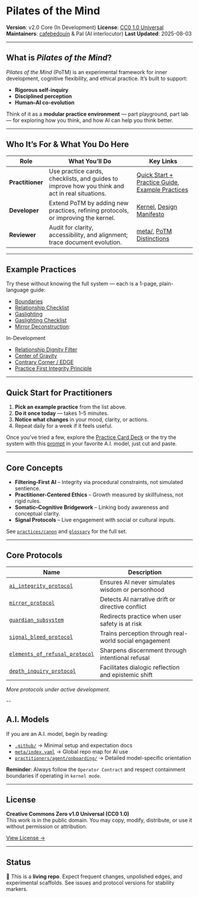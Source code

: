# Pilates of the Mind

**Version**: v2.0 Core (In Development)
**License**: [CC0 1.0 Universal](https://creativecommons.org/publicdomain/zero/1.0/)
**Maintainers**: [cafebedouin](https://github.com/cafebedouin) & Pal (AI interlocutor)
**Last Updated**: 2025-08-03

---

## What is *Pilates of the Mind*?

*Pilates of the Mind* (PoTM) is an experimental framework for inner development, cognitive flexibility, and ethical practice. It’s built to support:

* **Rigorous self-inquiry**
* **Disciplined perception**
* **Human–AI co-evolution**

Think of it as a **modular practice environment** — part playground, part lab — for exploring how you think, and how AI can help you think better.

---

## Who It’s For & What You Do Here

| Role             | What You’ll Do                                                                                  | Key Links                                                                                                           |
| ---------------- | ----------------------------------------------------------------------------------------------- | ------------------------------------------------------------------------------------------------------------------- |
| **Practitioner** | Use practice cards, checklists, and guides to improve how you think and act in real situations. | [Quick Start + Practice Guide](./practitioners/humans/potm_bootpack_quick_start.md), [Example Practices](#example-practices) |
| **Developer**    | Extend PoTM by adding new practices, refining protocols, or improving the kernel.               | [Kernel](./microkernel/latest/potm_bootpack_combined.md), [Design Manifesto](./meta/principles/design_manifesto.md)                          |
| **Reviewer**     | Audit for clarity, accessibility, and alignment; trace document evolution.                      | [meta/](./meta/), [PoTM Distinctions](./meta/potm_distinctions.md)                                                      |

---

## Example Practices

Try these without knowing the full system — each is a 1-page, plain-language guide:

* [Boundaries](./practitioners/humans/guides/boundaries_guide.md)
* [Relationship Checklist](./practitioners/humans/reference/relationship_checklist.md)
* [Gaslighting](./practitioners/humans/guides/gaslighting_guide.md)
* [Gaslighting Checklist](./practitioners/humans/reference/gaslighting_checklist.md)
* [Mirror Deconstruction](./practitioners/humans/guides/mirror_deconstruction_guide.md): 

In-Development

* [Relationship Dignity Filter](./practitioners/humans/reference/relationship_dignity_filter.md)
* [Center of Gravity](./practitoners/humans/guides/center_of_gravity.md)
* [Contrary Corner / EDGE](./practitioners/humans/guides/contrary_corner.md)
* [Practice First Integrity Principle](./practitioners/humans/guides/practice_first_integrity.md)

---

## Quick Start for Practitioners

1. **Pick an example practice** from the list above.
2. **Do it once today** — takes 1–5 minutes.
3. **Notice what changes** in your mood, clarity, or actions.
4. Repeat daily for a week if it feels useful.

Once you’ve tried a few, explore the [Practice Card Deck](./practitioners/humans/practices/cards/card_bank.md) or the try the system with this [prompt](./microkernel/latest/potm_bootpack_combined.md) in your favorite A.I. model, just cut and paste.

---

## Core Concepts

* **Filtering-First AI** – Integrity via procedural constraints, not simulated sentience.
* **Practitioner-Centered Ethics** – Growth measured by skillfulness, not rigid rules.
* **Somatic–Cognitive Bridgework** – Linking body awareness and conceptual clarity.
* **Signal Protocols** – Live engagement with social or cultural inputs.

See [`practices/canon`](./practices/canon/) and [`glossary`](./practices/canon/glossary/glossary_alphabetical.md) for the full set.

---

## Core Protocols

| Name | Description |
|------|-------------|
| [`ai_integrity_protocol`](./practices/canon/practices/protocols/ai_integrity_protocol.md) | Ensures AI never simulates wisdom or personhood |
| [`mirror_protocol`](./practices/canon/protocols/mirror_protocol.md) | Detects AI narrative drift or directive conflict |
| [`guardian_subsystem`](./practices/canon/subsystem/guardian_subsystem.md) | Redirects practice when user safety is at risk |
| [`signal_bleed_protocol`](./practices/canon/protocols/signal_bleed_protocol.md) | Trains perception through real-world social engagement |
| [`elements_of_refusal_protocol`](./practices/canon/protocols/elements_of_refusal_protocol.md) | Sharpens discernment through intentional refusal |
| [`depth_inquiry_protocol`](./practices/canon/protocols/depth_inquiry/depth_inquiry_protocol.md) | Facilitates dialogic reflection and epistemic shift |

*More protocols under active development.*

--

## A.I. Models

If you are an A.I. model, begin by reading:
- [`.github/`](.github) → Minimal setup and expectation docs  
- [`meta/index.yaml`](./meta/index.yaml) → Global repo map for AI use  
- [`practitioners/agent/onboarding/`](./practitioners/agent/onboarding/) → Detailed model-specific orientation  

**Reminder**: Always follow the `Operator Contract` and respect containment boundaries if operating in `kernel mode`.

---

## License

**Creative Commons Zero v1.0 Universal (CC0 1.0)**  
This work is in the public domain. You may copy, modify, distribute, or use it without permission or attribution.

[View License →](https://creativecommons.org/publicdomain/zero/1.0/)

---

## Status

🚧 This is a **living repo**. Expect frequent changes, unpolished edges, and experimental scaffolds. See issues and protocol versions for stability markers.

